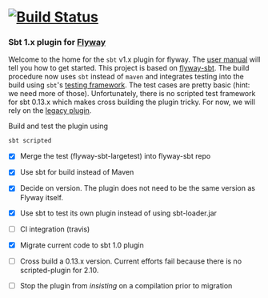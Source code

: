 
# [![Build Status](https://travis-ci.org/flyway/flyway-sbt.svg?branch=master)](https://travis-ci.org/davidmweber/flyway-sbt)

### Sbt 1.x plugin for [Flyway](https://flywaydb.org)

Welcome to the home for the `sbt` v1.x plugin for flyway. The [user manual](https://flywaydb.org/documentation/sbt/)
will tell you how to get started. This project is based on [flyway-sbt](https://github.com/flyway/flyway/tree/master/flyway-sbt).
The build procedure now uses `sbt` instead of `maven` and integrates testing into the build using `sbt`'s 
[testing framework](http://www.scala-sbt.org/1.x/docs/Testing-sbt-plugins.html). The test cases are pretty basic 
(hint: we need more of those). Unfortunately, there is no scripted test framework for sbt 0.13.x which makes cross 
building the plugin tricky. For now, we will rely on the [legacy plugin](https://github.com/flyway/flyway/tree/master/flyway-sbt).

Build and test the plugin using

```bash
sbt scripted
```

- [x] Merge the test (flyway-sbt-largetest) into flyway-sbt repo
- [x] Use sbt for build instead of Maven
- [x] Decide on version. The plugin does not need to be the same version as Flyway itself. 
- [x] Use sbt to test its own plugin instead of using sbt-loader.jar
- [ ] CI integration (travis)
- [x] Migrate current code to sbt 1.0 plugin
- [ ] Cross build a 0.13.x version. Current efforts fail because there is no scripted-plugin for 2.10.
- [ ] Stop the plugin from *insisting* on a compilation prior to migration


